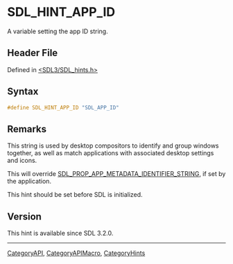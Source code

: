 # SDL_HINT_APP_ID

A variable setting the app ID string.

## Header File

Defined in [<SDL3/SDL_hints.h>](https://github.com/libsdl-org/SDL/blob/main/include/SDL3/SDL_hints.h)

## Syntax

```c
#define SDL_HINT_APP_ID "SDL_APP_ID"
```

## Remarks

This string is used by desktop compositors to identify and group windows
together, as well as match applications with associated desktop settings
and icons.

This will override
[SDL_PROP_APP_METADATA_IDENTIFIER_STRING](SDL_PROP_APP_METADATA_IDENTIFIER_STRING),
if set by the application.

This hint should be set before SDL is initialized.

## Version

This hint is available since SDL 3.2.0.

----
[CategoryAPI](CategoryAPI), [CategoryAPIMacro](CategoryAPIMacro), [CategoryHints](CategoryHints)

